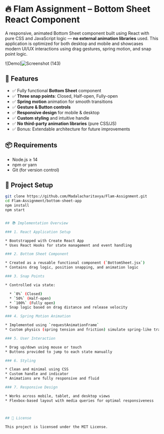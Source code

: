 # 🔥 Flam Assignment – Bottom Sheet React Component

A responsive, animated Bottom Sheet component built using React with pure CSS and JavaScript logic — **no external animation libraries** used. This application is optimized for both desktop and mobile and showcases modern UI/UX interactions using drag gestures, spring motion, and snap point logic.

![Demo]![Screenshot (143)](https://github.com/user-attachments/assets/3cf15667-ec58-4b66-977b-419fa9933696)


## 🚀 Features

- ✅ Fully functional **Bottom Sheet** component
- ✅ **Three snap points**: Closed, Half-open, Fully-open
- ✅ **Spring motion** animation for smooth transitions
- ✅ **Gesture & Button controls**
- ✅ **Responsive design** for mobile & desktop
- ✅ **Custom styling** and intuitive handle
- ✅ **No third-party animation libraries** (pure CSS/JS)
- ✅ Bonus: Extendable architecture for future improvements


## 📦 Requirements

- Node.js ≥ 14
- npm or yarn
- Git (for version control)

## 📁 Project Setup

```bash
git clone https://github.com/Madalacharitavya/Flam-Assignment.git
cd Flam-Assignment/bottom-sheet-app
npm install
npm start


## 📚 Implementation Overview

### 1. React Application Setup

* Bootstrapped with Create React App
* Uses React Hooks for state management and event handling

### 2. Bottom Sheet Component

* Created as a reusable functional component (`BottomSheet.jsx`)
* Contains drag logic, position snapping, and animation logic

### 3. Snap Points

* Controlled via state:

  * `0%` (Closed)
  * `50%` (Half-open)
  * `100%` (Fully open)
* Snap logic based on drag distance and release velocity

### 4. Spring Motion Animation

* Implemented using `requestAnimationFrame`
* Custom physics (spring tension and friction) simulate spring-like transitions

### 5. User Interaction

* Drag up/down using mouse or touch
* Buttons provided to jump to each state manually

### 6. Styling

* Clean and minimal using CSS
* Custom handle and indicator
* Animations are fully responsive and fluid

### 7. Responsive Design

* Works across mobile, tablet, and desktop views
* Flexbox-based layout with media queries for optimal responsiveness



## 📄 License

This project is licensed under the MIT License.
